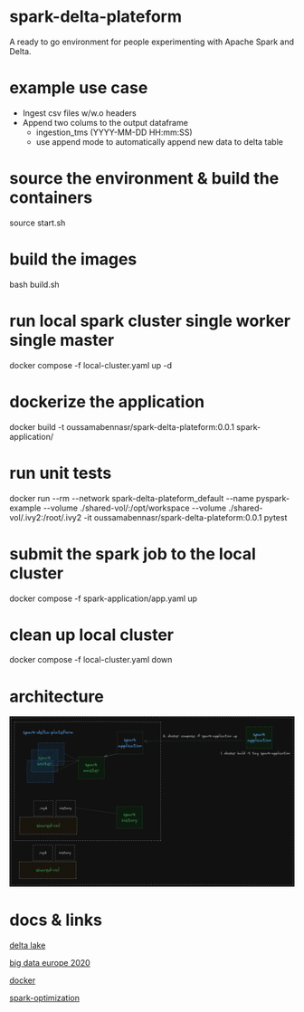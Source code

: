 # spark-delta-plateform
A ready to go environment for people experimenting with Apache Spark and Delta.

# example use case
* Ingest csv files w/w.o headers
* Append two colums to the output dataframe
  * ingestion_tms (YYYY-MM-DD HH:mm:SS)
  * use append mode to automatically append new data to delta table

# source the environment & build the containers
source start.sh

# build the images
bash build.sh

# run local spark cluster single worker single master
docker compose -f local-cluster.yaml up -d

# dockerize the application
docker build -t oussamabennasr/spark-delta-plateform:0.0.1 spark-application/

# run unit tests
docker run --rm --network spark-delta-plateform_default --name pyspark-example --volume ./shared-vol/:/opt/workspace --volume ./shared-vol/.ivy2:/root/.ivy2 -it oussamabennasr/spark-delta-plateform:0.0.1 pytest

# submit the spark job to the local cluster
docker compose -f spark-application/app.yaml up

# clean up local cluster
docker compose -f local-cluster.yaml down

# architecture
![spark-delta-plateform](spark-application/resources/image.png)

# docs & links
[delta lake](https://docs.delta.io/3.1.0/quick-start.html)

[big data europe 2020](https://github.com/big-data-europe)

[docker](https://docs.docker.com/reference/cli/docker/)

[spark-optimization](https://github.com/ivanovro/spark-optimization)


